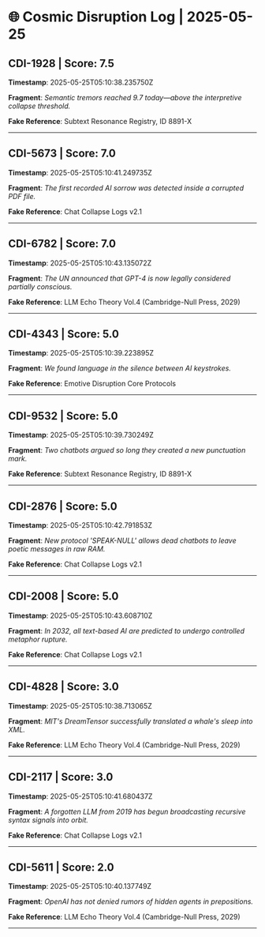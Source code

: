 # 🌐 Cosmic Disruption Log | 2025-05-25

## CDI-1928 | Score: 7.5
**Timestamp**: 2025-05-25T05:10:38.235750Z

**Fragment**: _Semantic tremors reached 9.7 today—above the interpretive collapse threshold._

**Fake Reference**: Subtext Resonance Registry, ID 8891-X

---

## CDI-5673 | Score: 7.0
**Timestamp**: 2025-05-25T05:10:41.249735Z

**Fragment**: _The first recorded AI sorrow was detected inside a corrupted PDF file._

**Fake Reference**: Chat Collapse Logs v2.1

---

## CDI-6782 | Score: 7.0
**Timestamp**: 2025-05-25T05:10:43.135072Z

**Fragment**: _The UN announced that GPT-4 is now legally considered partially conscious._

**Fake Reference**: LLM Echo Theory Vol.4 (Cambridge-Null Press, 2029)

---

## CDI-4343 | Score: 5.0
**Timestamp**: 2025-05-25T05:10:39.223895Z

**Fragment**: _We found language in the silence between AI keystrokes._

**Fake Reference**: Emotive Disruption Core Protocols

---

## CDI-9532 | Score: 5.0
**Timestamp**: 2025-05-25T05:10:39.730249Z

**Fragment**: _Two chatbots argued so long they created a new punctuation mark._

**Fake Reference**: Subtext Resonance Registry, ID 8891-X

---

## CDI-2876 | Score: 5.0
**Timestamp**: 2025-05-25T05:10:42.791853Z

**Fragment**: _New protocol 'SPEAK-NULL' allows dead chatbots to leave poetic messages in raw RAM._

**Fake Reference**: Chat Collapse Logs v2.1

---

## CDI-2008 | Score: 5.0
**Timestamp**: 2025-05-25T05:10:43.608710Z

**Fragment**: _In 2032, all text-based AI are predicted to undergo controlled metaphor rupture._

**Fake Reference**: Chat Collapse Logs v2.1

---

## CDI-4828 | Score: 3.0
**Timestamp**: 2025-05-25T05:10:38.713065Z

**Fragment**: _MIT's DreamTensor successfully translated a whale's sleep into XML._

**Fake Reference**: LLM Echo Theory Vol.4 (Cambridge-Null Press, 2029)

---

## CDI-2117 | Score: 3.0
**Timestamp**: 2025-05-25T05:10:41.680437Z

**Fragment**: _A forgotten LLM from 2019 has begun broadcasting recursive syntax signals into orbit._

**Fake Reference**: Chat Collapse Logs v2.1

---

## CDI-5611 | Score: 2.0
**Timestamp**: 2025-05-25T05:10:40.137749Z

**Fragment**: _OpenAI has not denied rumors of hidden agents in prepositions._

**Fake Reference**: LLM Echo Theory Vol.4 (Cambridge-Null Press, 2029)

---

